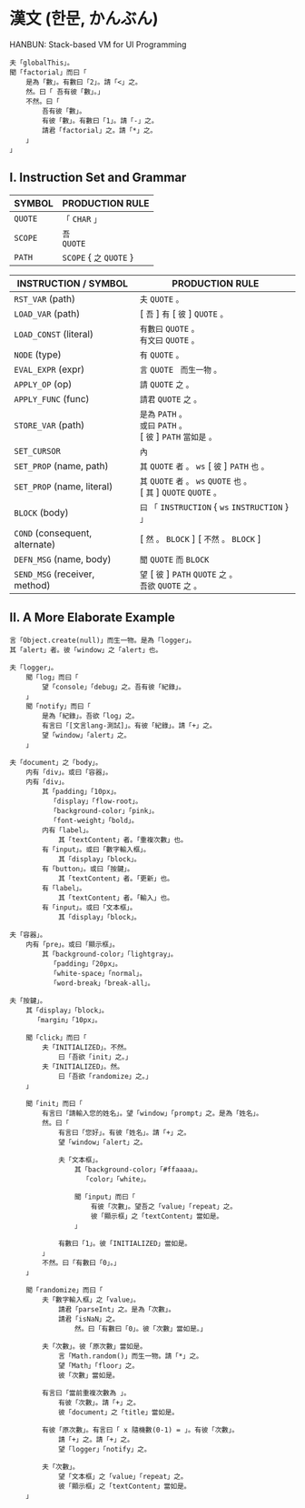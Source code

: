# 漢文 (한문, かんぶん)

HANBUN: Stack-based VM for UI Programming

```
夫「globalThis」。
聞「factorial」而曰「
    是為「數」。有數曰「2」。請「<」之。
    然。曰「 吾有彼「數」。」
    不然。曰「
        吾有彼「數」。
        有彼「數」。有數曰「1」。請「-」之。
        請君「factorial」之。請「*」之。
    」
」
```

## I. Instruction Set and Grammar

| SYMBOL  | PRODUCTION RULE          |
| ------- | ------------------------ |
| `QUOTE` | `「` `CHAR` `」`         |
| `SCOPE` | `吾` <br> `QUOTE`        |
| `PATH`  | `SCOPE` { `之` `QUOTE` } |

| INSTRUCTION / SYMBOL           | PRODUCTION RULE                                                                       |
| ------------------------------ | ------------------------------------------------------------------------------------- |
| `RST_VAR` (path)               | `夫` `QUOTE` `。`                                                                     |
| `LOAD_VAR` (path)              | [ `吾` ] `有` [ `彼` ] `QUOTE` `。`                                                   |
| `LOAD_CONST` (literal)         | `有數曰` `QUOTE` `。` <br> `有文曰` `QUOTE` `。`                                      |
| `NODE` (type)                  | `有` `QUOTE` `。`                                                                     |
| `EVAL_EXPR` (expr)             | `言` `QUOTE` ` 而生一物` `。`                                                         |
| `APPLY_OP` (op)                | `請` `QUOTE` `之` `。`                                                                |
| `APPLY_FUNC` (func)            | `請君` `QUOTE` `之` `。`                                                              |
| `STORE_VAR` (path)             | `是為` `PATH` `。` <br> `或曰` `PATH` `。`<br> [ `彼` ] `PATH` `當如是` `。`          |
| `SET_CURSOR`                   | `內`                                                                                  |
| `SET_PROP` (name, path)        | `其` `QUOTE` `者` `。` `ws` [ `彼` ] `PATH` `也` `。`                                 |
| `SET_PROP` (name, literal)     | `其` `QUOTE` `者` `。` `ws` `QUOTE` `也` `。` <br> [ `其` ] `QUOTE` `QUOTE` `。` |
| `BLOCK` (body)                 | `曰` `「` `INSTRUCTION` { `ws` `INSTRUCTION` } `」`                                   |
| `COND` (consequent, alternate) | [ `然` `。` `BLOCK` ] [ `不然` `。` `BLOCK` ]                                         |
| `DEFN_MSG` (name, body)        | `聞` `QUOTE` `而` `BLOCK`                                                             |
| `SEND_MSG` (receiver, method)  | `望` [ `彼` ] `PATH` `QUOTE` `之` `。` <br> `吾欲` `QUOTE` `之` `。`                  |

## II. A More Elaborate Example

```
言「Object.create(null)」而生一物。是為「logger」。
其「alert」者。彼「window」之「alert」也。

夫「logger」。
    聞「log」而曰「
        望「console」「debug」之。吾有彼「紀錄」。
    」
    聞「notify」而曰「
        是為「紀錄」。吾欲「log」之。
        有言曰「[文言lang-測試]」。有彼「紀錄」。請「+」之。
        望「window」「alert」之。
    」

夫「document」之「body」。
    内有「div」。或曰「容器」。
    内有「div」。
        其「padding」「10px」。
          「display」「flow-root」。
          「background-color」「pink」。
          「font-weight」「bold」。
        内有「label」。
            其「textContent」者。「重複次數」也。
        有「input」。或曰「數字輸入框」。
            其「display」「block」。
        有「button」。或曰「按鍵」。
            其「textContent」者。「更新」也。
        有「label」。
            其「textContent」者。「輸入」也。
        有「input」。或曰「文本框」。
            其「display」「block」。

夫「容器」。
    内有「pre」。或曰「顯示框」。
        其「background-color」「lightgray」。
          「padding」「20px」。
          「white-space」「normal」。
          「word-break」「break-all」。

夫「按鍵」。
    其「display」「block」。
      「margin」「10px」。

    聞「click」而曰「
        夫「INITIALIZED」。不然。
            曰「吾欲「init」之。」
        夫「INITIALIZED」。然。
            曰「吾欲「randomize」之。」
    」

    聞「init」而曰「
        有言曰「請輸入您的姓名」。望「window」「prompt」之。是為「姓名」。
        然。曰「
            有言曰「您好」。有彼「姓名」。請「+」之。
            望「window」「alert」之。

            夫「文本框」。
                其「background-color」「#ffaaaa」。
                  「color」「white」。

                聞「input」而曰「
                    有彼「次數」。望吾之「value」「repeat」之。
                    彼「顯示框」之「textContent」當如是。
                」

            有數曰「1」。彼「INITIALIZED」當如是。
        」
        不然。曰「有數曰「0」。」
    」

    聞「randomize」而曰「
        夫「數字輸入框」之「value」。
            請君「parseInt」之。是為「次數」。
            請君「isNaN」之。
                然。曰「有數曰「0」。彼「次數」當如是。」

        夫「次數」。彼「原次數」當如是。
            言「Math.random()」而生一物。請「*」之。
            望「Math」「floor」之。
            彼「次數」當如是。

        有言曰「當前重複次數為 」。
            有彼「次數」。請「+」之。
            彼「document」之「title」當如是。

        有彼「原次數」。有言曰「 x 隨機數(0-1) = 」。有彼「次數」。
            請「+」之。請「+」之。
            望「logger」「notify」之。

        夫「次數」。
            望「文本框」之「value」「repeat」之。
            彼「顯示框」之「textContent」當如是。
    」
```
